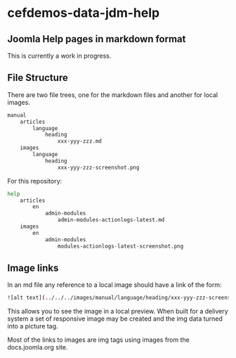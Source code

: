 # cefdemos-data-jdm-help

## Joomla Help pages in markdown format

This is currently a work in progress.

## File Structure

There are two file trees, one for the markdown files and another for local images.

```bash
manual
    articles
        language
            heading
                xxx-yyy-zzz.md
    images
        language
            heading
                xxx-yyy-zzz-screenshot.png
```
For this repository:
```bash
help
    articles
        en
            admin-modules
                admin-modules-actionlogs-latest.md
    images
        en
            admin-modules
                modules-actionlogs-latest-screenshot.png
```

## Image links

In an md file any reference to a local image should have a link of the form:
```bash
![alt text](../../../images/manual/language/heading/xxx-yyy-zzz-screenshot.png) "Optional Title"
```
This allows you to see the image in a local preview. When built for a delivery system a set of responsive image may be created and the img data turned into a picture tag.

Most of the links to images are img tags using images from the docs.joomla.org site.


